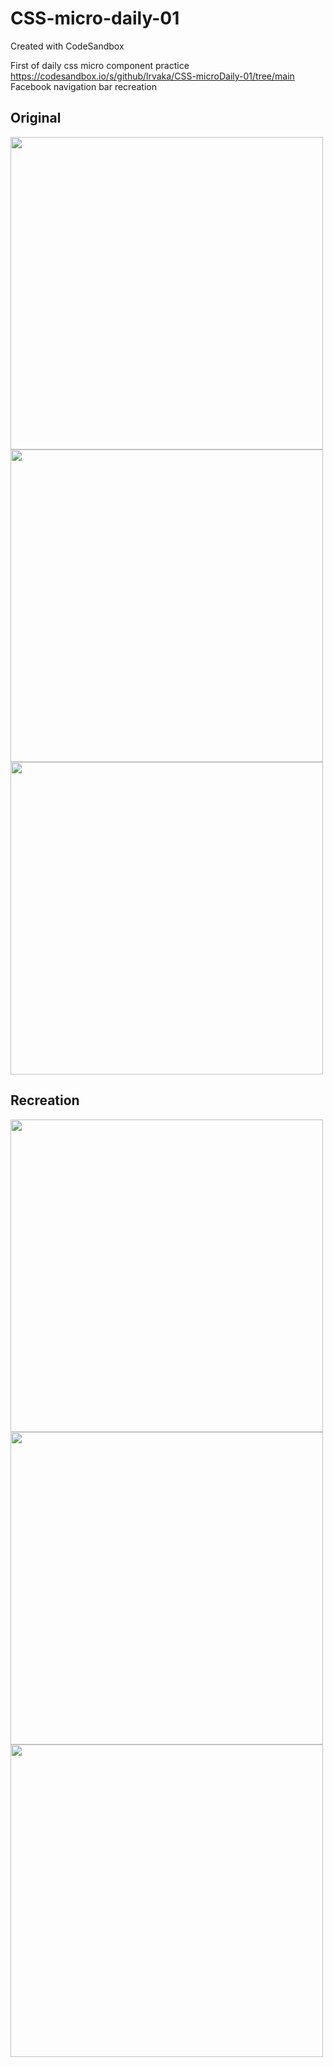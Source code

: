 # CSS-micro-daily-01
Created with CodeSandbox

First of daily css micro component practice
https://codesandbox.io/s/github/lrvaka/CSS-microDaily-01/tree/main
Facebook navigation bar recreation

## Original   
<img src="https://user-images.githubusercontent.com/3280206/173956317-6db7a2d8-da9d-4360-bf59-ac007370fb1c.png" width="500" >
<img src="https://user-images.githubusercontent.com/3280206/173955882-ce16c250-793f-44b0-959a-bc67e5f4ce5f.png" width="500" >
<img src="https://user-images.githubusercontent.com/3280206/173956680-f98a60c4-4644-4e8f-93a5-bba0e0cce5b9.png" width="500" >

## Recreation  
<img src="https://user-images.githubusercontent.com/3280206/173956391-3a2a7bb6-da3b-4d14-8652-c763dc9a2481.png" width="500" >
<img src="https://user-images.githubusercontent.com/3280206/173956020-3f7b84d7-7130-48de-9f2a-640ebb377720.png" width="500" >
<img src="https://user-images.githubusercontent.com/3280206/173956531-17490830-7c9e-4c4a-bf4a-861971acac39.png" width="500" >



